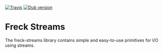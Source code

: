 [![Travis](https://travis-ci.org/maxfreck/freck-streams.svg?branch=master)](https://travis-ci.org/maxfreck/freck-streams) [![Dub version](https://img.shields.io/dub/v/freck-streams.svg)](https://code.dlang.org/packages/freck-streams)
# Freck Streams
The freck-streams library contains simple and easy-to-use primitives for I/O using streams.